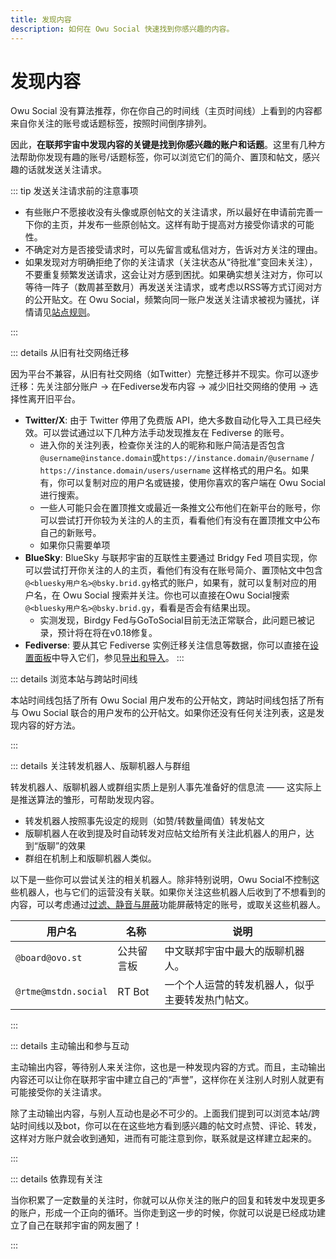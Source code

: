 ```yaml
---
title: 发现内容
description: 如何在 Owu Social 快速找到你感兴趣的内容。
---
```


# 发现内容

Owu Social 没有算法推荐，你在你自己的时间线（主页时间线）上看到的内容都来自你关注的账号或话题标签，按照时间倒序排列。

因此，**在联邦宇宙中发现内容的关键是找到你感兴趣的账户和话题**。这里有几种方法帮助你发现有趣的账号/话题标签，你可以浏览它们的简介、置顶和帖文，感兴趣的话就发送关注请求。

::: tip 发送关注请求前的注意事项

- 有些账户不愿接收没有头像或原创帖文的关注请求，所以最好在申请前完善一下你的主页，并发布一些原创帖文。这样有助于提高对方接受你请求的可能性。
- 不确定对方是否接受请求时，可以先留言或私信对方，告诉对方关注的理由。
- 如果发现对方明确拒绝了你的关注请求（关注状态从“待批准”变回未关注），不要重复频繁发送请求，这会让对方感到困扰。如果确实想关注对方，你可以等待一阵子（数周甚至数月）再发送关注请求，或考虑以RSS等方式订阅对方的公开贴文。在 Owu Social，频繁向同一账户发送关注请求被视为骚扰，详情请见[站点规则](/rules/content.md)。

:::

::: details 从旧有社交网络迁移

因为平台不兼容，从旧有社交网络（如Twitter）完整迁移并不现实。你可以逐步迁移：先关注部分账户 -> 在Fediverse发布内容 -> 减少旧社交网络的使用 -> 选择性离开旧平台。

- **Twitter/X**: 由于 Twitter 停用了免费版 API，绝大多数自动化导入工具已经失效。可以尝试通过以下几种方法手动发现推友在 Fediverse 的账号。
  - 进入你的关注列表，检查你关注的人的昵称和账户简洁是否包含`@username@instance.domain`或`https://instance.domain/@username` / `https://instance.domain/users/username` 这样格式的用户名。如果有，你可以复制对应的用户名或链接，使用你喜欢的客户端在 Owu Social 进行搜索。
  - 一些人可能只会在置顶推文或最近一条推文公布他们在新平台的账号，你可以尝试打开你较为关注的人的主页，看看他们有没有在置顶推文中公布自己的新账号。
  - 如果你只需要单项
- **BlueSky**: BlueSky 与联邦宇宙的互联性主要通过 Bridgy Fed 项目实现，你可以尝试打开你关注的人的主页，看他们有没有在账号简介、置顶帖文中包含`@<bluesky用户名>@bsky.brid.gy`格式的账户，如果有，就可以复制对应的用户名，在 Owu Social 搜索并关注。你也可以直接在Owu Social搜索`@<bluesky用户名>@bsky.brid.gy`，看看是否会有结果出现。
  - 实测发现，Birdgy Fed与GoToSocial目前无法正常联合，此问题已被记录，预计将在将在v0.18修复。
- **Fediverse**: 要从其它 Fediverse 实例迁移关注信息等数据，你可以直接在[设置面板](https://scg.owu.one/settings)中导入它们，参见[导出和导入](/settings/overview.md#导入-import)。 
:::

::: details 浏览本站与跨站时间线

本站时间线包括了所有 Owu Social 用户发布的公开帖文，跨站时间线包括了所有与 Owu Social 联合的用户发布的公开帖文。如果你还没有任何关注列表，这是发现内容的好方法。

:::

::: details 关注转发机器人、版聊机器人与群组

转发机器人、版聊机器人或群组实质上是别人事先准备好的信息流 —— 这实际上是推送算法的雏形，可帮助发现内容。

- 转发机器人按照事先设定的规则（如赞/转数量阈值）转发帖文
- 版聊机器人在收到提及时自动转发对应帖文给所有关注此机器人的用户，达到“版聊”的效果
- 群组在机制上和版聊机器人类似。

以下是一些你可以尝试关注的相关机器人。除非特别说明，Owu Social不控制这些机器人，也与它们的运营没有关联。如果你关注这些机器人后收到了不想看到的内容，可以考虑通过[过滤、静音与屏蔽](filter.md)功能屏蔽特定的账号，或取关这些机器人。

| 用户名 | 名称 | 说明 |
| --- | --- | --- |
| `@board@ovo.st` | 公共留言板 | 中文联邦宇宙中最大的版聊机器人。 |
| `@rtme@mstdn.social` | RT Bot | 一个个人运营的转发机器人，似乎主要转发热门帖文。 |

:::

::: details 主动输出和参与互动

主动输出内容，等待别人来关注你，这也是一种发现内容的方式。而且，主动输出内容还可以让你在联邦宇宙中建立自己的“声誉”，这样你在关注别人时别人就更有可能接受你的关注请求。

除了主动输出内容，与别人互动也是必不可少的。上面我们提到可以浏览本站/跨站时间线以及bot，你可以在在这些地方看到感兴趣的帖文时点赞、评论、转发，这样对方账户就会收到通知，进而有可能注意到你，联系就是这样建立起来的。

:::

::: details 依靠现有关注

当你积累了一定数量的关注时，你就可以从你关注的账户的回复和转发中发现更多的账户，形成一个正向的循环。当你走到这一步的时候，你就可以说是已经成功建立了自己在联邦宇宙的网友圈了！

:::
